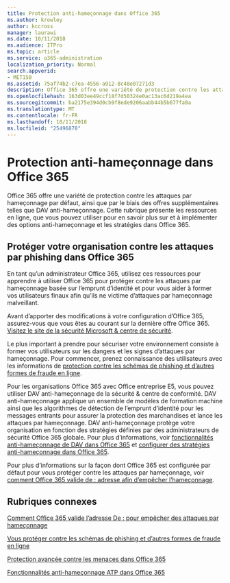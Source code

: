 ```yaml
---
title: Protection anti-hameçonnage dans Office 365
ms.author: krowley
author: kccross
manager: laurawi
ms.date: 10/11/2018
ms.audience: ITPro
ms.topic: article
ms.service: o365-administration
localization_priority: Normal
search.appverid:
- MET150
ms.assetid: 75af74b2-c7ea-4556-a912-8c48e07271d3
description: Office 365 offre une variété de protection contre les attaques par hameçonnage par défaut, ainsi que par le biais des offres supplémentaires telles que DAV anti-hameçonnage. Cette rubrique présente les ressources en ligne, que vous pouvez utiliser pour en savoir plus sur et à implémenter des options anti-hameçonnage et les stratégies dans Office 365.
ms.openlocfilehash: 163d03ee49ccf18f7d50324e0ac13ac6d219a4ea
ms.sourcegitcommit: ba2175e394d0cb9f8ede9206aabb44b5b677fa0a
ms.translationtype: MT
ms.contentlocale: fr-FR
ms.lasthandoff: 10/11/2018
ms.locfileid: "25496878"
---
```

# <a name="anti-phishing-protection-in-office-365"></a>Protection anti-hameçonnage dans Office 365

Office 365 offre une variété de protection contre les attaques par hameçonnage par défaut, ainsi que par le biais des offres supplémentaires telles que DAV anti-hameçonnage. Cette rubrique présente les ressources en ligne, que vous pouvez utiliser pour en savoir plus sur et à implémenter des options anti-hameçonnage et les stratégies dans Office 365.
  
## <a name="protect-your-organization-against-phishing-attacks-in-office-365"></a>Protéger votre organisation contre les attaques par phishing dans Office 365

En tant qu’un administrateur Office 365, utilisez ces ressources pour apprendre à utiliser Office 365 pour protéger contre les attaques par hameçonnage basée sur l’emprunt d’identité et pour vous aider à former vos utilisateurs finaux afin qu’ils ne victime d’attaques par hameçonnage malveillant.
  
Avant d’apporter des modifications à votre configuration d’Office 365, assurez-vous que vous êtes au courant sur la dernière offre Office 365. [Visitez le site de la sécurité Microsoft &amp; centre de sécurité](https://www.microsoft.com/security/default.aspx).
  
Le plus important à prendre pour sécuriser votre environnement consiste à former vos utilisateurs sur les dangers et les signes d’attaques par hameçonnage. Pour commencer, prenez connaissance des utilisateurs avec les informations de [protection contre les schémas de phishing et d’autres formes de fraude en ligne](https://support.office.com/article/f84750b4-2f2c-46c3-89f6-e65f7f8c3546).
  
Pour les organisations Office 365 avec Office entreprise E5, vous pouvez utiliser DAV anti-hameçonnage de la sécurité &amp; centre de conformité. DAV anti-hameçonnage applique un ensemble de modèles de formation machine ainsi que les algorithmes de détection de l’emprunt d’identité pour les messages entrants pour assurer la protection des marchandises et lance les attaques par hameçonnage. DAV anti-hameçonnage protège votre organisation en fonction des stratégies définies par des administrateurs de sécurité Office 365 globale. Pour plus d’informations, voir [fonctionnalités anti-hameçonnage de DAV dans Office 365](atp-anti-phishing.md) et [configurer des stratégies anti-hameçonnage dans Office 365](set-up-anti-phishing-policies.md).
  
Pour plus d’informations sur la façon dont Office 365 est configurée par défaut pour vous protéger contre les attaques par hameçonnage, voir [comment Office 365 valide de : adresse afin d’empêcher l’hameçonnage](how-office-365-validates-the-from-address.md).
  
## <a name="related-topics"></a>Rubriques connexes

[Comment Office 365 valide l’adresse De : pour empêcher des attaques par hameçonnage](how-office-365-validates-the-from-address.md)
  
[Vous protéger contre les schémas de phishing et d’autres formes de fraude en ligne](https://support.office.com/article/f84750b4-2f2c-46c3-89f6-e65f7f8c3546)
  
[Protection avancée contre les menaces dans Office 365](office-365-atp.md)
  
[Fonctionnalités anti-hameçonnage ATP dans Office 365](atp-anti-phishing.md)
  

